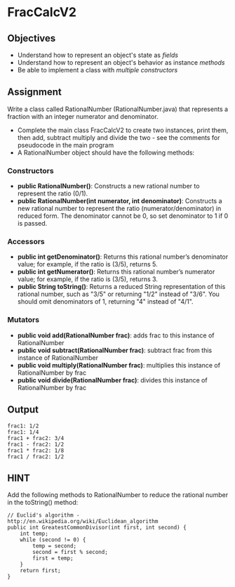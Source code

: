 FracCalcV2
================

## Objectives
- Understand how to represent an object's state as *fields*
- Understand how to represent an object's behavior as instance *methods*
- Be able to implement a class with *multiple constructors*

## Assignment
Write a class called RationalNumber (RationalNumber.java) that represents a fraction with an integer numerator and denominator. 
- Complete the main class FracCalcV2 to create two instances, print them, then add, subtract multiply and divide the two - see the comments for pseudocode in the main program
- A RationalNumber object should have the following methods:

### Constructors
- **public RationalNumber()**: Constructs a new rational number to represent the ratio (0/1).
- **public RationalNumber(int numerator, int denominator)**: Constructs a new rational number to represent the ratio (numerator/denominator) in reduced form. The denominator cannot be 0, so set denominator to 1 if 0 is passed.

### Accessors
- **public int getDenominator()**: Returns this rational number’s denominator value; for example, if the ratio is (3/5), returns 5.
- **public int getNumerator()**: Returns this rational number’s numerator value; for example, if the ratio is (3/5), returns 3.
- **public String toString()**: Returns a reduced String representation of this rational number, such as "3/5" or  returning "1/2" instead of "3/6". You should omit denominators of 1, returning "4" instead of "4/1".

### Mutators
- **public void add(RationalNumber frac)**: adds frac to this instance of RationalNumber
- **public void subtract(RationalNumber frac)**: subtract frac from this instance of RationalNumber
- **public void multiply(RationalNumber frac)**: multiplies this instance of RationalNumber by frac
- **public void divide(RationalNumber frac)**: divides this instance of RationalNumber by frac

## Output
```
frac1: 1/2
frac1: 1/4
frac1 + frac2: 3/4
frac1 - frac2: 1/2
frac1 * frac2: 1/8
frac1 / frac2: 1/2
```

## HINT
Add the following methods to RationalNumber to reduce the rational number in the toString() method:

```
// Euclid's algorithm - http://en.wikipedia.org/wiki/Euclidean_algorithm
public int GreatestCommonDivisor(int first, int second) {
    int temp;
    while (second != 0) {
        temp = second;
        second = first % second;
        first = temp;
    }        
    return first;
}    
```
